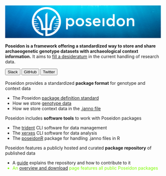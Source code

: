 ![poseidon banner with logo](_media/Poseidon-Logo-WaterGraphicLrg.png)

**Poseidon is a framework offering a standardized way to store and share archaeogenetic genotype datasets with archaeological context information.** It aims to [fill a desideratum](background.md) in the current handling of research data. 

<div id="landingPageButtonsOuter">
  <div id="landingPageButtonsInner">
    <button onclick="window.open(
      'https://join.slack.com/t/poseidon-8el7276/shared_invite/zt-14q2wxxmf-pbtNtm5E9DFJbjioyfAyMg',
      '_blank');;"
      class="button">
      <span>
        <i class="fab fa-slack" aria-hidden="true"></i> Slack
      </span>
    </button>
    <button onclick="window.open(
      'https://github.com/poseidon-framework',
      '_blank');;"
      class="button">
      <span>
        <i class="fab fa-github" aria-hidden="true"></i> GitHub
      </span>
    </button>
    <button onclick="window.open(
      'https://twitter.com/poseidon_aDNA',
      '_blank');;"
      class="button">
      <span>
        <i class="fab fa-twitter" aria-hidden="true"></i> Twitter
      </span>
    </button>
  </div>
</div>

<br>

<div class="grid-container">
  <div class="grid-element">
    <div class="grid-symbol"><i class="fas fa-clipboard-list" aria-hidden="true"></i></div>
    Poseidon provides a standardized <b>package format</b> for genotype and context data
    <ul>
      <li>The Poseidon <a href="#standard">package definition standard</a></li>
      <li>How we store <a href="#genotype_data">genotype data</a></li>
      <li>How we store context data in the <a href="#janno_details">.janno file</a></li>
    </ul> 
  </div>
  <div class="grid-element">
    <div class="grid-symbol"><i class="fas fa-tools" aria-hidden="true"></i></div>
    Poseidon includes <b>software tools</b> to work with Poseidon packages
    <ul>
      <li>The <a href="#trident">trident</a> CLI software for data management</li>
      <li>The <a href="#xerxes">xerxes</a> CLI software for data analysis</li>
      <li>The <a href="#poseidonR">poseidonR</a> package for handling .janno files in R</li>
    </ul>
  </div>
  <div class="grid-element">
    <div class="grid-symbol"><i class="fas fa-download" aria-hidden="true"></i></div>
    Poseidon features a publicly hosted and curated <b>package repository</b> of published data
    <ul>
      <li>A <a href="#repo_guide">guide</a> explains the repository and how to contribute to it</li>
      <li style="color: #7CFC00">An <a href="https://poseidon-framework.github.io/published_data">overview and download</a> page features all public Poseidon packages</li>
    </ul>
  </div>
</div>


